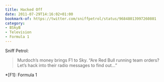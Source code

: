 ```yaml
---
title: Hacked Off
date: 2011-07-29T14:16:02+01:00
bookmark-of: https://twitter.com/sniffpetrol/status/96848013997260801
category:
- BSkyB
- Television
- Formula 1
---
```

Sniff Petrol:

> Murdoch’s money brings F1 to Sky. “Are Red Bull running team orders? Let’s hack into their radio messages to find out…”

*[F1]: Formula 1

